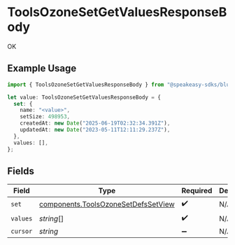 # ToolsOzoneSetGetValuesResponseBody

OK

## Example Usage

```typescript
import { ToolsOzoneSetGetValuesResponseBody } from "@speakeasy-sdks/bluesky/models/operations";

let value: ToolsOzoneSetGetValuesResponseBody = {
  set: {
    name: "<value>",
    setSize: 498953,
    createdAt: new Date("2025-06-19T02:32:34.391Z"),
    updatedAt: new Date("2023-05-11T12:11:29.237Z"),
  },
  values: [],
};
```

## Fields

| Field                                                                                      | Type                                                                                       | Required                                                                                   | Description                                                                                |
| ------------------------------------------------------------------------------------------ | ------------------------------------------------------------------------------------------ | ------------------------------------------------------------------------------------------ | ------------------------------------------------------------------------------------------ |
| `set`                                                                                      | [components.ToolsOzoneSetDefsSetView](../../models/components/toolsozonesetdefssetview.md) | :heavy_check_mark:                                                                         | N/A                                                                                        |
| `values`                                                                                   | *string*[]                                                                                 | :heavy_check_mark:                                                                         | N/A                                                                                        |
| `cursor`                                                                                   | *string*                                                                                   | :heavy_minus_sign:                                                                         | N/A                                                                                        |